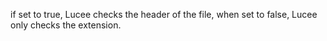 if set to true, Lucee checks the header of the file, when set to false, Lucee only checks the extension.